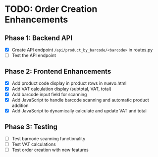 # TODO: Order Creation Enhancements

## Phase 1: Backend API
- [x] Create API endpoint `/api/product_by_barcode/<barcode>` in routes.py
- [ ] Test the API endpoint

## Phase 2: Frontend Enhancements
- [x] Add product code display in product rows in nuevo.html
- [x] Add VAT calculation display (subtotal, VAT, total)
- [x] Add barcode input field for scanning
- [x] Add JavaScript to handle barcode scanning and automatic product addition
- [x] Add JavaScript to dynamically calculate and update VAT and total

## Phase 3: Testing
- [ ] Test barcode scanning functionality
- [ ] Test VAT calculations
- [ ] Test order creation with new features
